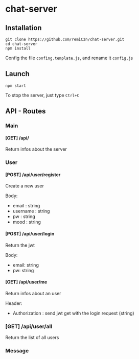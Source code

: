 # chat-server

## Installation

```
git clone https://github.com/remiCzn/chat-server.git
cd chat-server
npm install
```
Config the file `confing.template.js`, and rename it `config.js`

## Launch

```
npm start
```
To stop the server, just type `Ctrl+C`

## API - Routes
### Main
#### [GET] /api/
Return infos about the server
### User
#### [POST] /api/user/register
Create a new user

Body:
  - email : string
  - username : string
  - pw : string
  - mood : string

#### [POST] /api/user/login
Return the jwt

Body:
  - email: string
  - pw: string

#### [GET] /api/user/me
Return infos about an user

Header:
  - Authorization : send jwt get with the login request (string)

### [GET] /api/user/all
Return the list of all users
### Message

